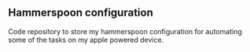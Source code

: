 ## Hammerspoon configuration

Code repository to store my hammerspoon configuration for automating some of the tasks on my apple powered device.
